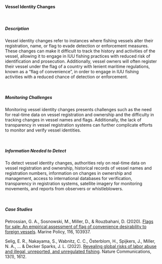 <br>

#### **Vessel Identity Changes**

<br>

##### **Description**

Vessel identity changes refer to instances where fishing vessels alter their registration, name, or flag to evade detection or enforcement measures. These changes can make it difficult to track the history and activities of the vessel, allowing it to engage in IUU fishing practices with reduced risk of identification and prosecution. Additionally, vessel owners will often register their vessel under the flag of a country with lenient maritime regulations, known as a “flag of convenience”, in order to engage in IUU fishing activities with a reduced chance of detection or enforcement. 

<br>

##### **Monitoring Challenges**

Monitoring vessel identity changes presents challenges such as the need for real-time data on vessel registration and ownership and the difficulty in tracking changes in vessel names and flags. Additionally, the lack of transparency in vessel registration systems can further complicate efforts to monitor and verify vessel identities. 


<br>

##### **Information Needed to Detect**

To detect vessel identity changes, authorities rely on real-time data on vessel registration and ownership, historical records of vessel names and registration numbers, information on changes in ownership and management, access to international databases for verification, transparency in registration systems, satellite imagery for monitoring movements, and reports from observers or whistleblowers. 

<br>

##### **Case Studies**

Petrossian, G. A., Sosnowski, M., Miller, D., & Rouzbahani, D. (2020). [Flags for sale: An empirical assessment of flag of convenience desirability to foreign vessels](https://www.sciencedirect.com/science/article/pii/S0308597X19306372?casa_token=NHBkaWhZUXMAAAAA:QMbkmROnIpuUbR306BaH-WnCxx7oOUU7CRot2dqow2LxdBhMV-OD9usyJYoFezbRgpqPzRc). Marine Policy, 116, 103937.

Selig, E. R., Nakayama, S., Wabnitz, C. C., Österblom, H., Spijkers, J., Miller, N. A., ... & Decker Sparks, J. L. (2022). [Revealing global risks of labor abuse and illegal, unreported, and unregulated fishing](https://www.nature.com/articles/s41467-022-28916-2). Nature Communications, 13(1), 1612.

<br>

